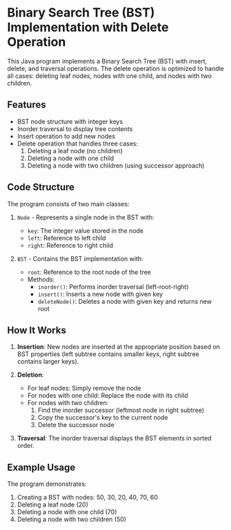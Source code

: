# Binary Search Tree (BST) Implementation with Delete Operation

This Java program implements a Binary Search Tree (BST) with insert, delete, and traversal operations. The delete operation is optimized to handle all cases: deleting leaf nodes, nodes with one child, and nodes with two children.

## Features

- BST node structure with integer keys
- Inorder traversal to display tree contents
- Insert operation to add new nodes
- Delete operation that handles three cases:
  1. Deleting a leaf node (no children)
  2. Deleting a node with one child
  3. Deleting a node with two children (using successor approach)

## Code Structure

The program consists of two main classes:

1. `Node` - Represents a single node in the BST with:
   - `key`: The integer value stored in the node
   - `left`: Reference to left child
   - `right`: Reference to right child

2. `BST` - Contains the BST implementation with:
   - `root`: Reference to the root node of the tree
   - Methods:
     - `inorder()`: Performs inorder traversal (left-root-right)
     - `insert()`: Inserts a new node with given key
     - `deleteNode()`: Deletes a node with given key and returns new root

## How It Works

1. **Insertion**: New nodes are inserted at the appropriate position based on BST properties (left subtree contains smaller keys, right subtree contains larger keys).

2. **Deletion**:
   - For leaf nodes: Simply remove the node
   - For nodes with one child: Replace the node with its child
   - For nodes with two children:
     1. Find the inorder successor (leftmost node in right subtree)
     2. Copy the successor's key to the current node
     3. Delete the successor node

3. **Traversal**: The inorder traversal displays the BST elements in sorted order.

## Example Usage

The program demonstrates:
1. Creating a BST with nodes: 50, 30, 20, 40, 70, 60
2. Deleting a leaf node (20)
3. Deleting a node with one child (70)
4. Deleting a node with two children (50)